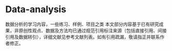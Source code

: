 # Data-analysis
数据分析的学习内容，一些练习、样例、项目之类
本文部分内容基于已有研究成果，非原创性观点、数据及方法均已通过规范引用标注来源（包括直接引用、间接引用及数据转引），详细文献见参考文献列表。如有引用疏漏，敬请指正并联系作者修正。
